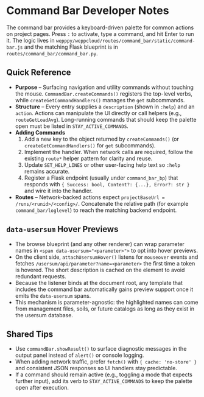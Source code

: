 # Command Bar Developer Notes

The command bar provides a keyboard-driven palette for common actions on project pages. Press `:` to activate, type a command, and hit Enter to run it. The logic lives in `wepppy/weppcloud/routes/command_bar/static/command-bar.js` and the matching Flask blueprint is in `routes/command_bar/command_bar.py`.

## Quick Reference
- **Purpose** – Surfacing navigation and utility commands without touching the mouse. `CommandBar.createCommands()` registers the top-level verbs, while `createGetCommandHandlers()` manages the `get` subcommands.
- **Structure** – Every entry supplies a `description` (shown in `:help`) and an `action`. Actions can manipulate the UI directly or call helpers (e.g., `routeGetLoadAvg`). Long-running commands that should keep the palette open must be listed in `STAY_ACTIVE_COMMANDS`.
- **Adding Commands**
  1. Add a new key to the object returned by `createCommands()` (or `createGetCommandHandlers()` for `get` subcommands).
  2. Implement the handler. When network calls are required, follow the existing `route*` helper pattern for clarity and reuse.
  3. Update `SET_HELP_LINES` or other user-facing help text so `:help` remains accurate.
  4. Register a Flask endpoint (usually under `command_bar_bp`) that responds with `{ Success: bool, Content?: {...}, Error?: str }` and wire it into the handler.
- **Routes** – Network-backed actions expect `projectBaseUrl = /runs/<runid>/<config>/`. Concatenate the relative path (for example `command_bar/loglevel`) to reach the matching backend endpoint.

## `data-usersum` Hover Previews
- The browse blueprint (and any other renderer) can wrap parameter names in `<span data-usersum="<parameter>">` to opt into hover previews.
- On the client side, `attachUsersumHover()` listens for `mouseover` events and fetches `/usersum/api/parameter?name=<parameter>` the first time a token is hovered. The short description is cached on the element to avoid redundant requests.
- Because the listener binds at the document root, any template that includes the command bar automatically gains preview support once it emits the `data-usersum` spans.
- This mechanism is parameter-agnostic: the highlighted names can come from management files, soils, or future catalogs as long as they exist in the usersum database.

## Shared Tips
- Use `commandBar.showResult()` to surface diagnostic messages in the output panel instead of `alert()` or console logging.
- When adding network traffic, prefer `fetch()` with `{ cache: 'no-store' }` and consistent JSON responses so UI handlers stay predictable.
- If a command should remain active (e.g., toggling a mode that expects further input), add its verb to `STAY_ACTIVE_COMMANDS` to keep the palette open after execution.
